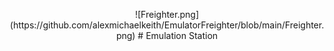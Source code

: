 <p align="center">
![Freighter.png](https://github.com/alexmichaelkeith/EmulatorFreighter/blob/main/Freighter.png)
# Emulation Station
</p>
